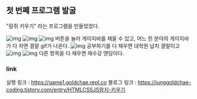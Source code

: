 ## 첫 번쩨 프로그램 발굴

"람쥐 키우기" 라는 프로그램을 만들었었다.

![img](./image/1.png)
![img](./image/2.png)
![img](./image/3.png)
버튼을 눌러 게이지바를 채울 수 있고, 어느 한 분야의 게이지바가 다 차면 결말 gif가 나온다.
![img](./image/4.png)
공부하기를 다 채우면 대학원 납치 결말이고
![img](./image/5.png)
![img](./image/6.png)
다른 항목을 다 채우면 재수강 엔딩이다.

### link

실행 링크 : https://game1.goldchae.repl.co
블로그 링크 : https://junggoldchae-coding.tistory.com/entry/HTMLCSSJS람지-키우기
